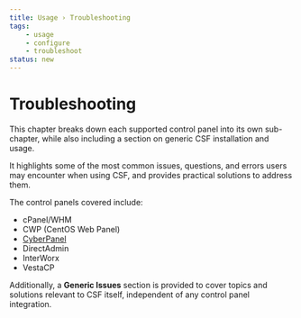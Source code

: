 ```yaml
---
title: Usage › Troubleshooting
tags:
    - usage
    - configure
    - troubleshoot
status: new
---
```


# Troubleshooting

This chapter breaks down each supported control panel into its own sub-chapter, while also including a section on generic CSF installation and usage.  

It highlights some of the most common issues, questions, and errors users may encounter when using CSF, and provides practical solutions to address them.

The control panels covered include:

- cPanel/WHM
- CWP (CentOS Web Panel)
- [CyberPanel](cyberpanel.md)
- DirectAdmin
- InterWorx
- VestaCP

Additionally, a **Generic Issues** section is provided to cover topics and solutions relevant to CSF itself, independent of any control panel integration.


<br />
<br />
